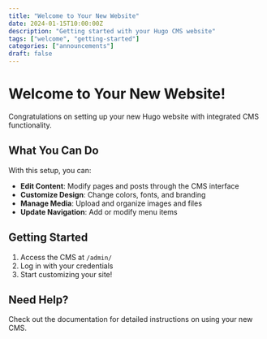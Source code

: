 ```yaml
---
title: "Welcome to Your New Website"
date: 2024-01-15T10:00:00Z
description: "Getting started with your Hugo CMS website"
tags: ["welcome", "getting-started"]
categories: ["announcements"]
draft: false
---
```


# Welcome to Your New Website!

Congratulations on setting up your new Hugo website with integrated CMS functionality.

## What You Can Do

With this setup, you can:

- **Edit Content**: Modify pages and posts through the CMS interface
- **Customize Design**: Change colors, fonts, and branding
- **Manage Media**: Upload and organize images and files
- **Update Navigation**: Add or modify menu items

## Getting Started

1. Access the CMS at `/admin/`
2. Log in with your credentials
3. Start customizing your site!

## Need Help?

Check out the documentation for detailed instructions on using your new CMS.
